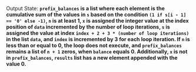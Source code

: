 Output State: **`prefix_balances` is a list where each element is the cumulative sum of the values in `s` based on the condition `(1 if s[i - 1] == '0' else -1)`, `n` is at least 1, `x` is assigned the integer value at the index position of `data` incremented by the number of loop iterations, `s` is assigned the value at index `index + 2 + 3 * (number of loop iterations)` in the list `data`, and `index` is incremented by 3 for each loop iteration. If `n` is less than or equal to 0, the loop does not execute, and `prefix_balances` remains a list of `n + 1` zeros, when `balance` equals 0. Additionally, `x` is not in `prefix_balances`, `results` list has a new element appended with the value 0.**